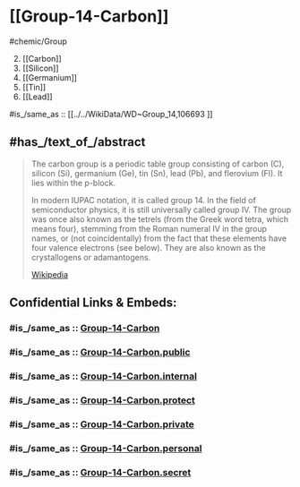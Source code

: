 ﻿---
has_id_wikidata: Q106693
type: ElementGroup
---

# [[Group-14-Carbon]] 

#chemic/Group 

2) [[Carbon]]
3) [[Silicon]]
4) [[Germanium]]
5) [[Tin]]
6) [[Lead]]

#is_/same_as :: [[../../WikiData/WD~Group_14,106693 ]]
## #has_/text_of_/abstract 

> The carbon group is a periodic table group consisting of carbon (C), silicon (Si), germanium (Ge), tin (Sn), lead (Pb), and flerovium (Fl). It lies within the p-block.
>
> In modern IUPAC notation, it is called group 14. In the field of semiconductor physics, it is still universally called group IV. The group was once also known as the tetrels (from the Greek word tetra, which means four), stemming from the Roman numeral IV in the group names, or (not coincidentally) from the fact that these elements have four valence electrons (see below). They are also known as the crystallogens or adamantogens.
>
> [Wikipedia](https://en.wikipedia.org/wiki/Carbon%20group)


## Confidential Links & Embeds: 

### #is_/same_as :: [Group-14-Carbon](/_Standards/chemic/chemic~Elements/Group-14-Carbon.md) 

### #is_/same_as :: [Group-14-Carbon.public](/_public/chemic/chemic~Elements/Group-14-Carbon.public.md) 

### #is_/same_as :: [Group-14-Carbon.internal](/_internal/chemic/chemic~Elements/Group-14-Carbon.internal.md) 

### #is_/same_as :: [Group-14-Carbon.protect](/_protect/chemic/chemic~Elements/Group-14-Carbon.protect.md) 

### #is_/same_as :: [Group-14-Carbon.private](/_private/chemic/chemic~Elements/Group-14-Carbon.private.md) 

### #is_/same_as :: [Group-14-Carbon.personal](/_personal/chemic/chemic~Elements/Group-14-Carbon.personal.md) 

### #is_/same_as :: [Group-14-Carbon.secret](/_secret/chemic/chemic~Elements/Group-14-Carbon.secret.md)

